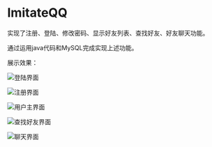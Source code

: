 # ImitateQQ

实现了注册、登陆、修改密码、显示好友列表、查找好友、好友聊天功能。

通过运用java代码和MySQL完成实现上述功能。

展示效果：

![登陆界面](https://github.com/xieguansheng/ImitateQQ/edit/master/images/登陆.png)

![注册界面](https://github.com/xieguansheng/ImitateQQ/edit/master/images/注册.png)

![用户主界面](https://github.com/xieguansheng/ImitateQQ/edit/master/images/用户.png)

![查找好友界面](https://github.com/xieguansheng/ImitateQQ/edit/master/images/好友.png)



![聊天界面](https://github.com/xieguansheng/ImitateQQ/edit/master/images/聊天.png)

